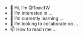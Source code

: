 - 👋 Hi, I’m @ToxicfW
- 👀 I’m interested in ...
- 🌱 I’m currently learning ...
- 💞️ I’m looking to collaborate on ...
- 📫 How to reach me ...

<!---
ToxicfW/ToxicfW is a ✨ special ✨ repository because its `README.md` (this file) appears on your GitHub profile.
You can click the Preview link to take a look at your changes.
--->
